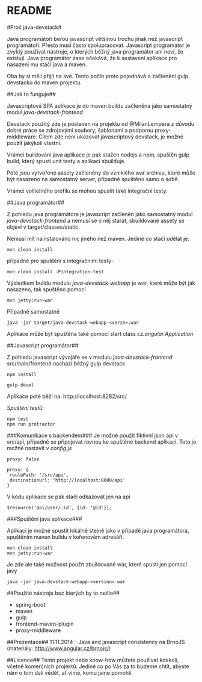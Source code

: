 # README #

#Proč java-devstack#

Java programátoři berou javascript většinou trochu jinak než javascript programátoři. Přesto musí často spolupracovat.
Javascript programátor je zvyklý používat nástroje, o kterých běžný java programátor ani neví, že existují.
Java programátor zase očekává, že k sestavení aplikace pro nasazení mu stačí java a maven.

Oba by si měli přijít na své. Tento počin proto pojednává o začlenění gulp devstacku do maven projektu.

##Jak to funguje##

Javascriptová SPA aplikace je do maven buildu začleněna jako samostatný modul *java-devstack-frontend*

Devstack použitý zde je postaven na projektu od @MilanLempera z důvodu dobré práce se zdrojovými soubory, šablonami a podporou proxy-middleware. Cílem zde není ukazovat javascriptový devstack, je možné použít jakýkoli vlastní.

Vrámci buildování java aplikace je pak stažen nodejs a npm, spuštěn gulp build, který spustí unit testy a aplikaci sbuilduje.

Poté jsou vytvořené assety začleněny do vzniklého war archivu, které může být nasazeno na samostatný server, případně spuštěno samo o sobě.

Vrámci volitelného profilu se mohou spustit také integrační testy.

##Java programátor##

Z pohledu java programátora je javascript začleněn jako samostatný modul *java-devstack-frontend* a nemusí se o něj starat, sbuildované assety se objeví v target/classes/static.

Nemusí mít nainstalováno nic jiného než maven. Jediné co stačí udělat je:


```
mvn clean install
```

případně pro spuštění s integračními testy:


```
mvn clean install -Pintegration-test
```

Výsledkem buildu modulu *java-devstack-webapp* je war, které může být jak nasazeno, tak spuštěno pomocí

```
mvn jetty:run-war
```

Případně samostatně

```
java -jar target/java-devstack-webapp-<verze>.war
```

Aplikace může být spuštěna také pomocí start class *cz.angular.Application*

##Javascript programátor##

Z pohledu javascript vývojáře se v modulu *java-devstack-frontend* src/main/frontend nachází běžný gulp devstack.

```
npm install

gulp devel
```

Aplikace poté běží na: http://localhost:8282/src/


*Spuštění testů:*


```
npm test
npm run protractor
```

###Komunikace s backendem###
Je možné použít fiktivní json api v src/api, případně se připojovat rovnou ke spuštěné backend aplikaci.
Toto je možné nastavit v *config.js*

```
proxy: false
```

```
proxy: {
 routePath: '/src/api',
 destinationUrl: 'http://localhost:8080/api'
}
```

V kódu aplikace se pak stačí odkazovat jen na api

```
$resource('api/user/:id', {id: '@id'});
```

###Spuštění java aplikace###

Aplikaci je možné spustit lokálně stejně jako v případě java programátora, spuštěním maven buildu v kořenovém adresáří.

```
mvn clean install
mvn jetty:run-war
```


Je zde ale také možnost použít zbuildované war, které spustí jen pomocí javy

```
java -jar java-devstack-webapp-<version>.war
```


##Použité nástroje bez kterých by to nešlo##
 - spring-boot
 - maven
 - gulp
 - frontend-maven-plugin
 - proxy-middleware


##Prezentace##
11.11.2014 - Java and javascript consistency na BrnoJS (materiály: http://www.angular.cz/brnojs/)

##Licence##
Tento projekt nebo know-how můžete používat kdekoli, včetně komerčních projektů.
Jediné co po Vás za to budeme chtít, abyste nám o tom dali vědět, ať víme, komu jsme pomohli.
